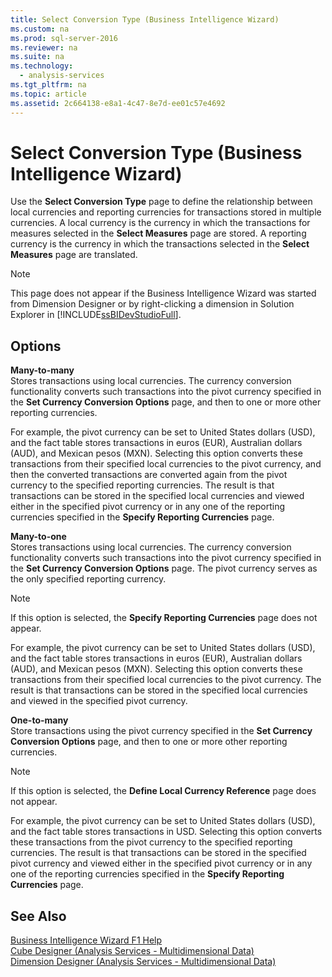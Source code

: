 ```yaml
---
title: Select Conversion Type (Business Intelligence Wizard)
ms.custom: na
ms.prod: sql-server-2016
ms.reviewer: na
ms.suite: na
ms.technology: 
  - analysis-services
ms.tgt_pltfrm: na
ms.topic: article
ms.assetid: 2c664138-e8a1-4c47-8e7d-ee01c57e4692
---
```

# Select Conversion Type (Business Intelligence Wizard)
  Use the **Select Conversion Type** page to define the relationship between local currencies and reporting currencies for transactions stored in multiple currencies. A local currency is the currency in which the transactions for measures selected in the **Select Measures** page are stored. A reporting currency is the currency in which the transactions selected in the **Select Measures** page are translated.  
  
> [!NOTE]  
>  This page does not appear if the Business Intelligence Wizard was started from Dimension Designer or by right-clicking a dimension in Solution Explorer in [!INCLUDE[ssBIDevStudioFull](../../Topics/TopicNameContainA/includes/ssBIDevStudioFull_md.md)].  
  
## Options  
 **Many-to-many**  
 Stores transactions using local currencies. The currency conversion functionality converts such transactions into the pivot currency specified in the **Set Currency Conversion Options** page, and then to one or more other reporting currencies.  
  
 For example, the pivot currency can be set to United States dollars (USD), and the fact table stores transactions in euros (EUR), Australian dollars (AUD), and Mexican pesos (MXN). Selecting this option converts these transactions from their specified local currencies to the pivot currency, and then the converted transactions are converted again from the pivot currency to the specified reporting currencies. The result is that transactions can be stored in the specified local currencies and viewed either in the specified pivot currency or in any one of the reporting currencies specified in the **Specify Reporting Currencies** page.  
  
 **Many-to-one**  
 Stores transactions using local currencies. The currency conversion functionality converts such transactions into the pivot currency specified in the **Set Currency Conversion Options** page. The pivot currency serves as the only specified reporting currency.  
  
> [!NOTE]  
>  If this option is selected, the **Specify Reporting Currencies** page does not appear.  
  
 For example, the pivot currency can be set to United States dollars (USD), and the fact table stores transactions in euros (EUR), Australian dollars (AUD), and Mexican pesos (MXN). Selecting this option converts these transactions from their specified local currencies to the pivot currency. The result is that transactions can be stored in the specified local currencies and viewed in the specified pivot currency.  
  
 **One-to-many**  
 Store transactions using the pivot currency specified in the **Set Currency Conversion Options** page, and then to one or more other reporting currencies.  
  
> [!NOTE]  
>  If this option is selected, the **Define Local Currency Reference** page does not appear.  
  
 For example, the pivot currency can be set to United States dollars (USD), and the fact table stores transactions in USD. Selecting this option converts these transactions from the pivot currency to the specified reporting currencies. The result is that transactions can be stored in the specified pivot currency and viewed either in the specified pivot currency or in any one of the reporting currencies specified in the **Specify Reporting Currencies** page.  
  
## See Also  
 [Business Intelligence Wizard F1 Help](../../Topics/TopicNameNotContainA/Business-Intelligence-Wizard-F1-Help.md)   
 [Cube Designer &#40;Analysis Services - Multidimensional Data&#41;](../../Topics/TopicNameNotContainA/Cube-Designer--Analysis-Services---Multidimensional-Data-.md)   
 [Dimension Designer &#40;Analysis Services - Multidimensional Data&#41;](../../Topics/TopicNameNotContainA/Dimension-Designer--Analysis-Services---Multidimensional-Data-.md)  
  
  